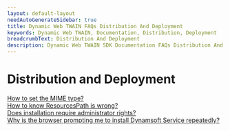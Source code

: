 ```yaml
---
layout: default-layout
needAutoGenerateSidebar: true
title: Dynamic Web TWAIN FAQs Distribution And Deployment
keywords: Dynamic Web TWAIN, Documentation, Distribution, Deployment
breadcrumbText: Distribution And Deployment
description: Dynamic Web TWAIN SDK Documentation FAQs Distribution And Deployment
---
```


# Distribution and Deployment

[How to set the MIME type?]({{site.indepth}}faqs/distribution/How-to-set-the-MIME-type.html)  
[How to know ResourcesPath is wrong?]({{site.indepth}}faqs/distribution/How-to-know-ResourcesPath-is-wrong.html)  
[Does installation require administrator rights?]({{site.indepth}}faqs/distribution/does-installation-require-administrator-rights.html)  
[Why is the browser prompting me to install Dynamsoft Service repeatedly?]({{site.indepth}}faqs/distribution/why-is-the-browser-prompting-me-to-install-dynamsoft-service-repeatedly.html) 
